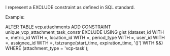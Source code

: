 I represent a EXCLUDE constraint as defined in SQL standard.

Example:

ALTER TABLE vcp.attachments
ADD CONSTRAINT unique_vcp_attachment_task_constr
EXCLUDE USING gist (dataset_id WITH =, metric_id WITH =, location_id WITH =,
   period_type WITH =, user_id WITH =, assignee_id WITH =,
  tstzrange(start_time, expiration_time, '()') WITH &&)
WHERE (attachment_type = 'vcp-task');